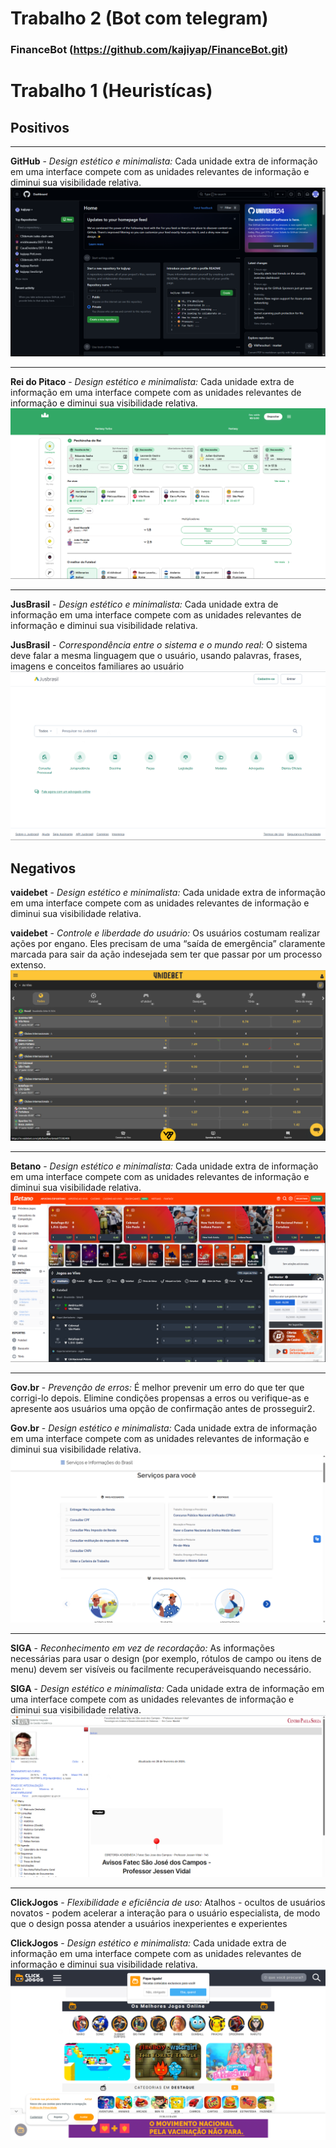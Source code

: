 # Trabalho 2 (Bot com telegram)
### FinanceBot (https://github.com/kajiyap/FinanceBot.git)

# Trabalho 1 (Heuristícas)
## Positivos

<hr>

**GitHub** - _Design estético e minimalista:_ Cada unidade extra de informação em uma interface compete com as unidades relevantes de informação e diminui sua visibilidade relativa.
![alt text](github.png)

<hr>

**Rei do Pitaco** - _Design estético e minimalista:_ Cada unidade extra de informação em uma interface compete com as unidades relevantes de informação e diminui sua visibilidade relativa.
![alt text](image.png)

<hr>

**JusBrasil** - _Design estético e minimalista:_ Cada unidade extra de informação em uma interface compete com as unidades relevantes de informação e diminui sua visibilidade relativa.

**JusBrasil** - _Correspondência entre o sistema e o mundo real:_ O sistema deve falar a mesma linguagem que o usuário, usando palavras, frases, imagens e conceitos familiares ao usuário
![alt text](jusbr.png)

## Negativos

**vaidebet** - _Design estético e minimalista:_ Cada unidade extra de informação em uma interface compete com as unidades relevantes de informação e diminui sua visibilidade relativa.

**vaidebet** - _Controle e liberdade do usuário:_ Os usuários costumam realizar ações por engano. Eles precisam de uma “saída de emergência” claramente marcada para sair da ação indesejada sem ter que passar por um processo extenso.
![alt text](vaidebet.png)

<hr>

**Betano** - _Design estético e minimalista:_ Cada unidade extra de informação em uma interface compete com as unidades relevantes de informação e diminui sua visibilidade relativa.
![alt text](betano.png)

<hr>

**Gov.br** - _Prevenção de erros:_ É melhor prevenir um erro do que ter que corrigi-lo depois. Elimine condições propensas a erros ou verifique-as e apresente aos usuários uma opção de confirmação antes de prosseguir2.

**Gov.br** - _Design estético e minimalista:_ Cada unidade extra de informação em uma interface compete com as unidades relevantes de informação e diminui sua visibilidade relativa.
![alt text](govbr.png)

<hr>

**SIGA** - _Reconhecimento em vez de recordação:_ As informações necessárias para usar o design (por exemplo, rótulos de campo ou itens de menu) devem ser visíveis ou facilmente recuperáveis ​​quando necessário.

**SIGA** - _Design estético e minimalista:_ Cada unidade extra de informação em uma interface compete com as unidades relevantes de informação e diminui sua visibilidade relativa.
![alt text](SIGA.png)

<hr>

**ClickJogos** - _Flexibilidade e eficiência de uso:_ Atalhos - ocultos de usuários novatos - podem acelerar a interação para o usuário especialista, de modo que o design possa atender a usuários inexperientes e experientes

**ClickJogos** - _Design estético e minimalista:_ Cada unidade extra de informação em uma interface compete com as unidades relevantes de informação e diminui sua visibilidade relativa.
![alt text](clickjogos.png)

